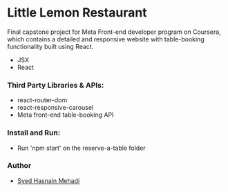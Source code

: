 # Little Lemon Restaurant

Final capstone project for Meta Front-end developer program on Coursera, which contains a detailed and responsive website with table-booking functionality built using React.
- JSX
- React

### Third Party Libraries & APIs:

- react-router-dom
- react-responsive-carousel
- Meta front-end table-booking API

### Install and Run:

- Run 'npm start' on the reserve-a-table folder

### Author

- [Syed Hasnain Mehadi](https://github.com/hasnain-cedcoss)

